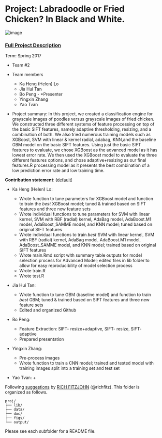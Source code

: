 # Project: Labradoodle or Fried Chicken? In Black and White. 
![image](figs/poodleKFC.jpg)

### [Full Project Description](doc/project3_desc.html)

Term: Spring 2017

+ Team #2
+ Team members
	+ Ka Heng (Helen) Lo
	+ Jia Hui Tan
	+ Bo Peng - *Presenter
	+ Yingxin Zhang
	+ Yao Tvan

+ Project summary: In this project, we created a classification engine for grayscale images of poodles versus grayscale images of fried chicken. We constructed three different systems of feature processing on top of the basic SIFT features, namely adaptive thresholding, resizing, and a combination of both. We also tried numerous training models such as XGBoost, SVM with linear & kernel radial, adabag, KNN,and the baseline GBM model on the basic SIFT features. Using just the basic SIFT features to evaluate, we chose XGBoost as the advanced model as it has lowest error rate. We then used the XGBoost model to evaluate the three different features options, and chose adaptive+resizing as our final features.R processing model as it presents the best combination of a low prediction error rate and low training time. 
	
**Contribution statement**: ([default](doc/a_note_on_contributions.md)) 
+ Ka Heng (Helen) Lo: 
	+ Wrote function to tune parameters for XGBoost model and function to train the *best* XGBoost model; tuned & trained based on SIFT features and three new feature sets 
	+ Wrote individual functions to tune parameters for SVM with linear kernel, SVM with RBF (radial) kernel, AdaBag model, AdaBoost.M1 model, AdaBoost_SAMME model, and KNN model; tuned based on original SIFT features
	+ Wrote individual functions to train *best* SVM with linear kernel, SVM with RBF (radial) kernel, AdaBag model, AdaBoost.M1 model, AdaBoost_SAMME model, and KNN model; trained based on original SIFT features 
	+ Wrote main.Rmd script with summary table outputs for model selection process for Advanced Model; edited files in lib folder to allow for easy reproducibility of model selection process
	+ Wrote train.R
	+ Wrote test.R
	
+ Jia Hui Tan: 
	+ Wrote function to tune GBM (baseline model) and function to train *best* GBM; tuned & trained based on SIFT features and three new feature sets
	+ Edited and organized Github 
	
+ Bo Peng: 
	+ Feature Extraction: SIFT- resize+adaptive, SIFT- resize, SIFT- adaptive
	+ Prepared presentation
	
+ Yingxin Zhang: 
	+ Pre-process images
	+ Wrote function to train a CNN model; trained and tested model with training images split into a training set and test set
	
+ Yao Tvan: 
	+ 


Following [suggestions](http://nicercode.github.io/blog/2013-04-05-projects/) by [RICH FITZJOHN](http://nicercode.github.io/about/#Team) (@richfitz). This folder is organized as follows.

```
proj/
├── lib/
├── data/
├── doc/
├── figs/
└── output/
```

Please see each subfolder for a README file.
